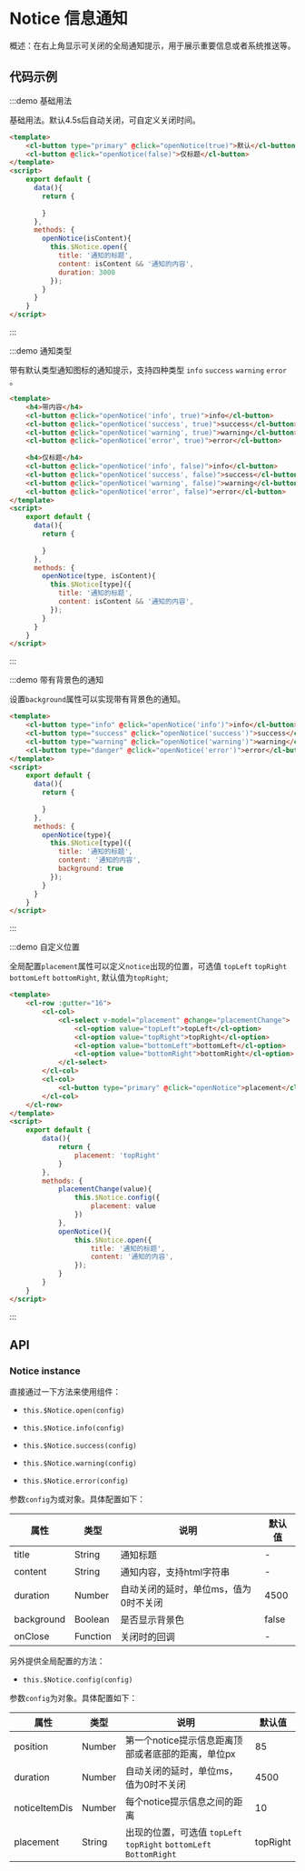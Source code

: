 # Notice 信息通知

概述：在右上角显示可关闭的全局通知提示，用于展示重要信息或者系统推送等。


## 代码示例


:::demo 基础用法

基础用法。默认4.5s后自动关闭，可自定义关闭时间。

```html
<template>
    <cl-button type="primary" @click="openNotice(true)">默认</cl-button>
    <cl-button @click="openNotice(false)">仅标题</cl-button>
</template>
<script>
    export default {
      data(){
        return {
          
        }
      },
      methods: {
        openNotice(isContent){
          this.$Notice.open({
            title: '通知的标题',
            content: isContent && '通知的内容',
            duration: 3000
          });
        }
      }
    }
</script>

```

:::


:::demo 通知类型

带有默认类型通知图标的通知提示，支持四种类型 `info` `success` `warning` `error` 。

```html
<template>
    <h4>带内容</h4>
    <cl-button @click="openNotice('info', true)">info</cl-button>
    <cl-button @click="openNotice('success', true)">success</cl-button>
    <cl-button @click="openNotice('warning', true)">warning</cl-button>
    <cl-button @click="openNotice('error', true)">error</cl-button>
    
    <h4>仅标题</h4>
    <cl-button @click="openNotice('info', false)">info</cl-button>
    <cl-button @click="openNotice('success', false)">success</cl-button>
    <cl-button @click="openNotice('warning', false)">warning</cl-button>
    <cl-button @click="openNotice('error', false)">error</cl-button>
</template>
<script>
    export default {
      data(){
        return {
          
        }
      },
      methods: {
        openNotice(type, isContent){
          this.$Notice[type]({
            title: '通知的标题',
            content: isContent && '通知的内容',
          });
        }
      }
    }
</script>

```

:::



:::demo 带有背景色的通知

设置`background`属性可以实现带有背景色的通知。

```html
<template>
    <cl-button type="info" @click="openNotice('info')">info</cl-button>
    <cl-button type="success" @click="openNotice('success')">success</cl-button>
    <cl-button type="warning" @click="openNotice('warning')">warning</cl-button>
    <cl-button type="danger" @click="openNotice('error')">error</cl-button>
</template>
<script>
    export default {
      data(){
        return {
          
        }
      },
      methods: {
        openNotice(type){
          this.$Notice[type]({
            title: '通知的标题',
            content: '通知的内容',
            background: true
          });
        }
      }
    }
</script>

```

:::


:::demo 自定义位置

全局配置`placement`属性可以定义`notice`出现的位置，可选值 `topLeft` `topRight` `bottomLeft` `bottomRight`, 默认值为`topRight`;

```html
<template>
    <cl-row :gutter="16">
        <cl-col>
            <cl-select v-model="placement" @change="placementChange">
                <cl-option value="topLeft">topLeft</cl-option>
                <cl-option value="topRight">topRight</cl-option>
                <cl-option value="bottomLeft">bottomLeft</cl-option>
                <cl-option value="bottomRight">bottomRight</cl-option>
            </cl-select>
        </cl-col>
        <cl-col>
            <cl-button type="primary" @click="openNotice">placement</cl-button>
        </cl-col>
    </cl-row>
</template>
<script>
    export default {
        data(){
            return {
                placement: 'topRight'
            }
        },
        methods: {
            placementChange(value){
                this.$Notice.config({
                    placement: value
                })
            },
            openNotice(){
                this.$Notice.open({
                    title: '通知的标题',
                    content: '通知的内容',
                });
            }
        }
    }
</script>

```

:::




## API

### Notice instance

直接通过一下方法来使用组件：

- `this.$Notice.open(config)`

- `this.$Notice.info(config)`

- `this.$Notice.success(config)`

- `this.$Notice.warning(config)`

- `this.$Notice.error(config)`


参数`config`为或对象。具体配置如下：

| 属性 | 类型 | 说明 | 默认值 |
| ---- | ---- | ---- | ---- |
| title | String | 通知标题 | - |
| content | String | 通知内容，支持html字符串 | - |
| duration | Number | 自动关闭的延时，单位ms，值为0时不关闭 | 4500 |
| background | Boolean | 是否显示背景色 | false |
| onClose | Function | 关闭时的回调 | - |


另外提供全局配置的方法：

- `this.$Notice.config(config)`

参数`config`为对象。具体配置如下：

| 属性 | 类型 | 说明 | 默认值 |
| ---- | ---- | ---- | ---- |
| position | Number | 第一个notice提示信息距离顶部或者底部的距离，单位px | 85 |
| duration | Number | 自动关闭的延时，单位ms，值为0时不关闭 | 4500 |
| noticeItemDis | Number | 每个notice提示信息之间的距离 | 10 |
| placement | String | 出现的位置，可选值 `topLeft` `topRight` `bottomLeft` `BottomRight` | topRight |
